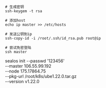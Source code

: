 
 ``` shell
 # 生成密钥
ssh-keygem -t rsa

# 添加host
echo ip master >> /etc/hosts

# 发送公钥到ip
 ssh-copy-id -i /root/.ssh/id_rsa.pub root@ip

 # 尝试免密登陆
 ssh master

 ```

 sealos init --passwd '123456' \
 --master 106.55.99.192  \
 --node 175.17864.75 \
 --pkg-url /root/k8s/ube1.22.0.tar.gz \
 --version v1.22.0
